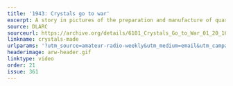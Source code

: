 ```yaml
---
title: '1943: Crystals go to war'
excerpt: A story in pictures of the preparation and manufacture of quartz crystals for radio communication.
source: DLARC
sourceurl: https://archive.org/details/6101_Crystals_Go_to_War_01_20_16_21
linkname: crystals-made
urlparams: '?utm_source=amateur-radio-weekly&utm_medium=email&utm_campaign=newsletter'
headerimage: arw-header.gif
linktype: video
order: 21
issue: 361
---
```

